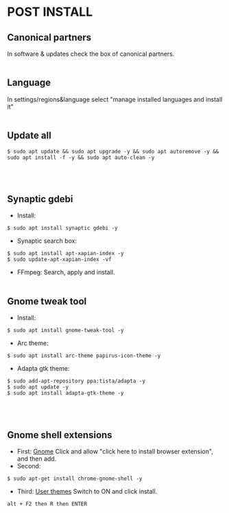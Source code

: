 # POST INSTALL

## Canonical partners
In software & updates check the box of canonical partners.
<br><br>
## Language
In settings/regions&language select "manage installed languages and install it"
<br><br>
## Update all
```
$ sudo apt update && sudo apt upgrade -y && sudo apt autoremove -y && sudo apt install -f -y && sudo apt auto-clean -y
```
<br><br>
## Synaptic gdebi
* Install:
```
$ sudo apt install synaptic gdebi -y
```
* Synaptic search box:
```
$ sudo apt install apt-xapian-index -y
$ sudo update-apt-xapian-index -vf
```
* FFmpeg:
Search, apply and install.
<br><br>
## Gnome tweak tool
* Install:
```
$ sudo apt install gnome-tweak-tool -y
```
* Arc theme:
```
$ sudo apt install arc-theme papirus-icon-theme -y
```
* Adapta gtk theme:

```
$ sudo add-apt-repository ppa:tista/adapta -y
$ sudo apt update -y
$ sudo apt install adapta-gtk-theme -y
```
<br><br>
## Gnome shell extensions
* First:
[Gnome](https://extensions.gnome.org/)
Click and allow "click here to install browser extension", and then add.
* Second:
```
$ sudo apt-get install chrome-gnome-shell -y
```
* Third:
[User themes](https://extensions.gnome.org/extension/19/user-themes/)
Switch to ON and click install.
```
alt + F2 then R then ENTER
```